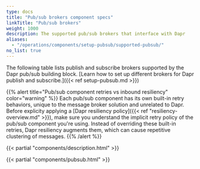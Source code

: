 ```yaml
---
type: docs
title: "Pub/sub brokers component specs"
linkTitle: "Pub/sub brokers"
weight: 1000
description: The supported pub/sub brokers that interface with Dapr
aliases:
  - "/operations/components/setup-pubsub/supported-pubsub/"
no_list: true
---
```


The following table lists publish and subscribe brokers supported by the Dapr pub/sub building block. [Learn how to set up different brokers for Dapr publish and subscribe.]({{< ref setup-pubsub.md >}})

{{% alert title="Pub/sub component retries vs inbound resiliency" color="warning" %}}
Each pub/sub component has its own built-in retry behaviors, unique to the message broker solution and unrelated to Dapr. Before explicity applying a [Dapr resiliency policy]({{< ref "resiliency-overview.md" >}}), make sure you understand the implicit retry policy of the pub/sub component you're using. Instead of overriding these built-in retries, Dapr resiliency augments them, which can cause repetitive clustering of messages.
{{% /alert %}}


{{< partial "components/description.html" >}}

{{< partial "components/pubsub.html" >}}
